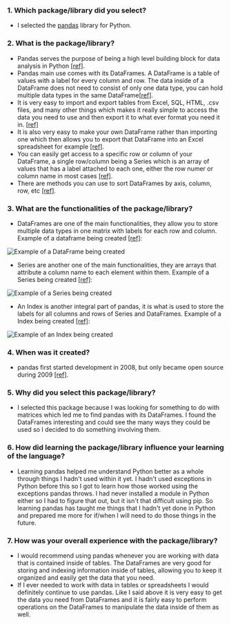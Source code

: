 ### 1. Which package/library did you select?
- I selected the [pandas](https://pandas.pydata.org/docs/) library for Python.

### 2. What is the package/library? 
- Pandas serves the purpose of being a high level building block for data analysis in Python [[ref]](https://pandas.pydata.org/about/index.html).
- Pandas main use comes with its DataFrames. A DataFrame is a table of values with a label for every column and row. The data inside of a DataFrame does not need to consist of only one data type, you can hold multiple data types in the same DataFrame[[ref]](https://pandas.pydata.org/docs/reference/api/pandas.DataFrame.html).
- It is very easy to import and export tables from Excel, SQL, HTML, .csv files, and many other things which makes it really simple to access the data you need to use and then export it to what ever format you need it in. [[ref]](https://pandas.pydata.org/docs/getting_started/intro_tutorials/02_read_write.html)
- It is also very easy to make your own DataFrame rather than importing one which then allows you to export that DataFrame into an Excel spreadsheet for example [[ref]](https://pandas.pydata.org/docs/reference/api/pandas.DataFrame.html).
- You can easily get access to a specific row or column of your DataFrame, a single row/column being a Series which is an array of values that has a label attached to each one, either the row numer or column name in most cases [[ref]](https://pandas.pydata.org/docs/user_guide/10min.html).
- There are methods you can use to sort DataFrames by axis, column, row, etc [[ref]](https://pandas.pydata.org/docs/user_guide/10min.html).

### 3. What are the functionalities of the package/library?
- DataFrames are one of the main functionalities, they allow you to store multiple data types in one matrix with labels for each row and column. Example of a dataframe being created [[ref]](https://pandas.pydata.org/docs/reference/api/pandas.DataFrame.html):

![Example of a DataFrame being created](https://cdn.discordapp.com/attachments/319987558509576201/1161843793272766494/image.png?ex=6539c65a&is=6527515a&hm=daac5dcc60c0e4dc7e558fb41260a412ae487f248b90ca31338b3669a03af633&)

- Series are another one of the main functionalities, they are arrays that attribute a column name to each element within them. Example of a Series being created [[ref]](https://pandas.pydata.org/docs/reference/api/pandas.Series.html):

![Example of a Series being created](https://cdn.discordapp.com/attachments/319987558509576201/1161845255637827645/image.png?ex=6539c7b6&is=652752b6&hm=f5b3af67d003e5c242565095db08a15428f4326a8c8871d29189a5b2094cd206&)

- An Index is another integral part of pandas, it is what is used to store the labels for all columns and rows of Series and DataFrames. Example of a Index being created [[ref]](https://pandas.pydata.org/docs/reference/api/pandas.Index.html):

![Example of an Index being created](https://cdn.discordapp.com/attachments/319987558509576201/1161846208315269125/image.png?ex=6539c89a&is=6527539a&hm=9d4d66b67c20302d5df69b26b333f43a5f4f21297a029254c9e5ff2007c5d1c7&)

### 4. When was it created? 
- pandas first started development in 2008, but only became open source during 2009 [[ref]](https://pandas.pydata.org/about/index.html).

### 5. Why did you select this package/library?
- I selected this package because I was looking for something to do with matrices which led me to find pandas with its DataFrames. I found the DataFrames interesting and could see the many ways they could be used so I decided to do something involving them.

### 6. How did learning the package/library influence your learning of the language? 
- Learning pandas helped me understand Python better as a whole through things I hadn't used within it yet. I hadn't used exceptions in Python before this so I got to learn how those worked using the exceptions pandas throws. I had never installed a module in Python either so I had to figure that out, but it isn't that difficult using pip. So learning pandas has taught me things that I hadn't yet done in Python and prepared me more for if/when I will need to do those things in the future.

### 7. How was your overall experience with the package/library?
- I would recommend using pandas whenever you are working with data that is contained inside of tables. The DataFrames are very good for storing and indexing information inside of tables, allowing you to keep it organized and easily get the data that you need.
- If I ever needed to work with data in tables or spreadsheets I would definitely continue to use pandas. Like I said above it is very easy to get the data you need from DataFrames and it is fairly easy to perform operations on the DataFrames to manipulate the data inside of them as well.